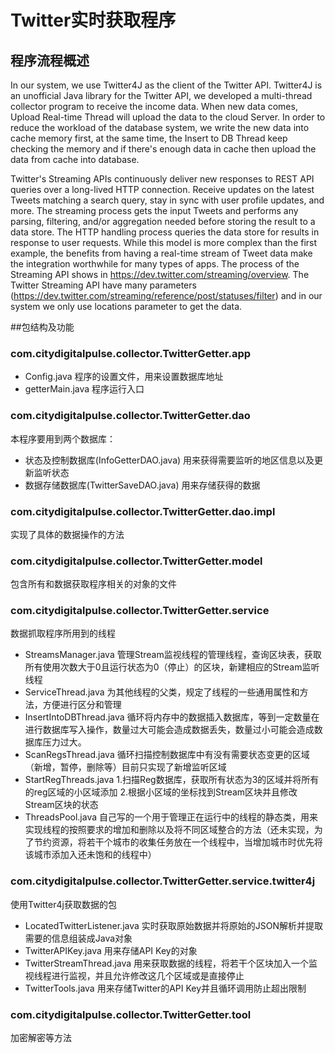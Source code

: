 # Twitter实时获取程序

## 程序流程概述

In our system, we use Twitter4J as the client of the Twitter API. Twitter4J is an unofficial Java library for the Twitter API, we developed a multi-thread collector program to receive the income data. When new data comes, Upload Real-time Thread will upload the data to the cloud Server. In order to reduce the workload of the database system, we write the new data into cache memory first, at the same time, the Insert to DB Thread keep checking the memory and if there's enough data in cache then upload the data from cache into database.

Twitter's Streaming APIs continuously deliver new responses to REST API queries over a long-lived HTTP connection. Receive updates on the latest Tweets matching a search query, stay in sync with user profile updates, and more. The streaming process gets the input Tweets and performs any parsing, filtering, and/or aggregation needed before storing the result to a data store. The HTTP handling process queries the data store for results in response to user requests. While this model is more complex than the first example, the benefits from having a real-time stream of Tweet data make the integration worthwhile for many types of apps. The process of the Streaming API shows in https://dev.twitter.com/streaming/overview. The Twitter Streaming API have many parameters (https://dev.twitter.com/streaming/reference/post/statuses/filter) and in  our system we only use locations parameter to get the data.
  
##包结构及功能

### com.citydigitalpulse.collector.TwitterGetter.app
- Config.java 程序的设置文件，用来设置数据库地址
- getterMain.java 程序运行入口

### com.citydigitalpulse.collector.TwitterGetter.dao
  本程序要用到两个数据库：
  
  - 状态及控制数据库(InfoGetterDAO.java) 用来获得需要监听的地区信息以及更新监听状态
  - 数据存储数据库(TwitterSaveDAO.java) 用来存储获得的数据

### com.citydigitalpulse.collector.TwitterGetter.dao.impl 
  实现了具体的数据操作的方法
### com.citydigitalpulse.collector.TwitterGetter.model
  包含所有和数据获取程序相关的对象的文件
### com.citydigitalpulse.collector.TwitterGetter.service
  数据抓取程序所用到的线程
  
  - StreamsManager.java 管理Stream监视线程的管理线程，查询区块表，获取所有使用次数大于0且运行状态为0（停止）的区块，新建相应的Stream监听线程
  - ServiceThread.java 为其他线程的父类，规定了线程的一些通用属性和方法，方便进行区分和管理
  - InsertIntoDBThread.java 循环将内存中的数据插入数据库，等到一定数量在进行数据库写入操作，数量过大可能会造成数据丢失，数量过小可能会造成数据库压力过大。
  - ScanRegsThread.java 循环扫描控制数据库中有没有需要状态变更的区域（新增，暂停，删除等）目前只实现了新增监听区域
  - StartRegThreads.java 1.扫描Reg数据库，获取所有状态为3的区域并将所有的reg区域的小区域添加 2.根据小区域的坐标找到Stream区块并且修改Stream区块的状态
  - ThreadsPool.java 自己写的一个用于管理正在运行中的线程的静态类，用来实现线程的按照要求的增加和删除以及将不同区域整合的方法（还未实现，为了节约资源，将若干个城市的收集任务放在一个线程中，当增加城市时优先将该城市添加入还未饱和的线程中）
  
### com.citydigitalpulse.collector.TwitterGetter.service.twitter4j
  使用Twitter4j获取数据的包
  
  - LocatedTwitterListener.java 实时获取原始数据并将原始的JSON解析并提取需要的信息组装成Java对象
  - TwitterAPIKey.java 用来存储API Key的对象
  - TwitterStreamThread.java 用来获取数据的线程，将若干个区块加入一个监视线程进行监视，并且允许修改这几个区域或是直接停止
  - TwitterTools.java 用来存储Twitter的API Key并且循环调用防止超出限制

### com.citydigitalpulse.collector.TwitterGetter.tool
加密解密等方法
